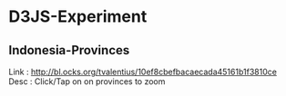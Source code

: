 # D3JS-Experiment


## Indonesia-Provinces
Link : http://bl.ocks.org/tvalentius/10ef8cbefbacaecada45161b1f3810ce
Desc : Click/Tap on on provinces to zoom 
